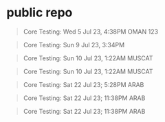 # public repo
> Core Testing: Wed 5 Jul 23, 4:38PM OMAN
123

> Core Testing: Sun 9 Jul 23, 3:34PM 

> Core Testing: Sun 10 Jul 23, 1:22AM MUSCAT

> Core Testing: Sun 10 Jul 23, 1:22AM MUSCAT


> Core Testing: Sat 22 Jul 23; 5:28PM ARAB


> Core Testing: Sat 22 Jul 23; 11:38PM ARAB

> Core Testing: Sat 22 Jul 23; 11:38PM ARAB
